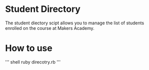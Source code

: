 Student Directory
==================


The student diectory scipt allows you to manage the list of students enrolled on the course at Makers Academy.

How to use
===========

''' shell
ruby direcotry.rb
'''